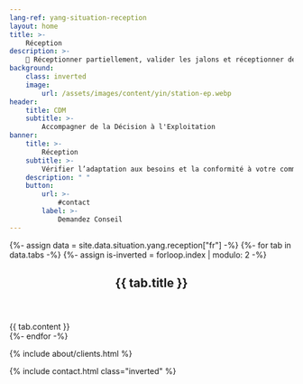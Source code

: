 ```yaml
---
lang-ref: yang-situation-reception
layout: home
title: >-
    Réception
description: >-
     Réceptionner partiellement, valider les jalons et réceptionner définitivement les livrables doit faire l’objet de protocoles dans une démarche de conception en « V » permettant de vérifier le respect de toutes les exigences du Cahier des Charges de départ ou amendé.
background:
    class: inverted
    image:
        url: /assets/images/content/yin/station-ep.webp
header:
    title: CDM
    subtitle: >-
        Accompagner de la Décision à l'Exploitation
banner:
    title: >-
        Réception
    subtitle: >-
        Vérifier l’adaptation aux besoins et la conformité à votre commande
    description: " "
    button:
        url: >-
            #contact
        label: >-
            Demandez Conseil
---
```


{%- assign data = site.data.situation.yang.reception["fr"] -%}
{%- for tab in data.tabs -%}
{%- assign is-inverted = forloop.index | modulo: 2 -%}
<section id="{{ tab.id }}" {% if is-inverted == 0 %}class="inverted"{% endif %}>
    <header class="major">
        <h2>{{ tab.title }}</h2>
    </header>
    {{ tab.content }}
</section>
{%- endfor -%}

{% include about/clients.html %}

{% include contact.html class="inverted" %}
